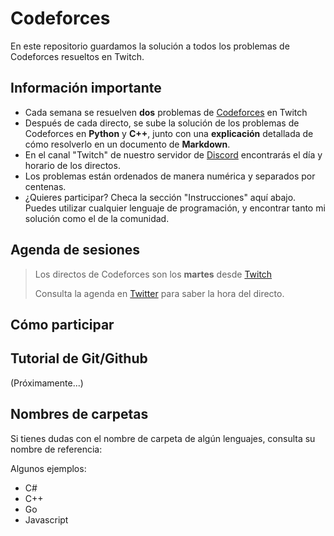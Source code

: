 # Codeforces
En este repositorio guardamos la solución a todos los problemas de Codeforces resueltos en Twitch.

## Información importante
- Cada semana se resuelven **dos** problemas de [Codeforces](https://codeforces.com/problemset) en Twitch
- Después de cada directo, se sube la solución de los problemas de Codeforces en **Python** y **C++**, junto con una **explicación** detallada de cómo resolverlo en un documento de **Markdown**.
- En el canal "Twitch" de nuestro servidor de [Discord](https://discord.gg/26c9JNxn) encontrarás el día y horario de los directos.
- Los problemas están ordenados de manera numérica y separados por centenas.
- ¿Quieres participar? Checa la sección "Instrucciones" aquí abajo. Puedes utilizar cualquier lenguaje de programación, y encontrar tanto mi solución como el de la comunidad.

## Agenda de sesiones
> Los directos de Codeforces son los **martes** desde [Twitch](https://www.twitch.tv/raylogvt)
> 
> Consulta la agenda en [Twitter](https://twitter.com/RaylogVT) para saber la hora del directo.

## Cómo participar

## Tutorial de Git/Github
(Próximamente...)

## Nombres de carpetas
Si tienes dudas con el nombre de carpeta de algún lenguajes, consulta su nombre de referencia:

Algunos ejemplos:
- C#
- C++
- Go
- Javascript

